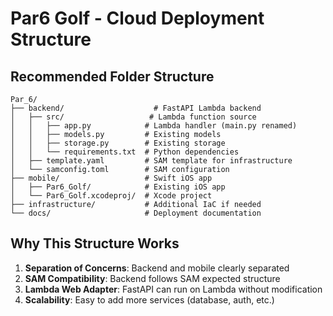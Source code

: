 # Par6 Golf - Cloud Deployment Structure

## Recommended Folder Structure

```
Par_6/
├── backend/                    # FastAPI Lambda backend
│   ├── src/                   # Lambda function source
│   │   ├── app.py            # Lambda handler (main.py renamed)
│   │   ├── models.py         # Existing models
│   │   ├── storage.py        # Existing storage
│   │   └── requirements.txt  # Python dependencies
│   ├── template.yaml         # SAM template for infrastructure
│   └── samconfig.toml        # SAM configuration
├── mobile/                   # Swift iOS app
│   ├── Par6_Golf/            # Existing iOS app
│   └── Par6_Golf.xcodeproj/  # Xcode project
├── infrastructure/           # Additional IaC if needed
└── docs/                     # Deployment documentation
```

## Why This Structure Works

1. **Separation of Concerns**: Backend and mobile clearly separated
2. **SAM Compatibility**: Backend follows SAM expected structure
3. **Lambda Web Adapter**: FastAPI can run on Lambda without modification
4. **Scalability**: Easy to add more services (database, auth, etc.)